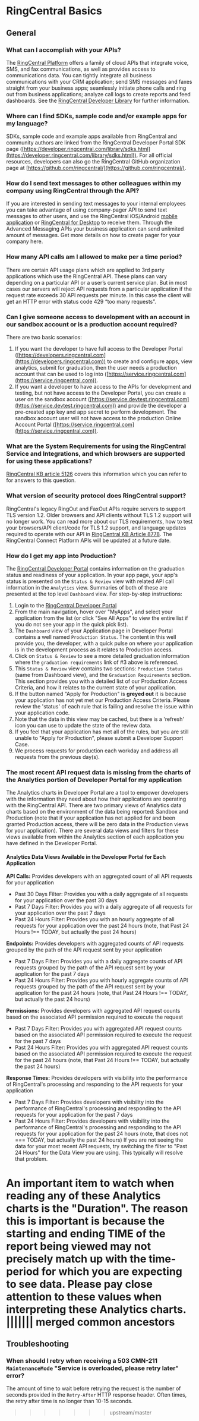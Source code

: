 # RingCentral Basics

## General

### What can I accomplish with your APIs?

The [RingCentral Platform](https://developers.ringcentral.com) offers a family of cloud APIs that integrate voice, SMS, and fax communications, as well as provides access to communications data. You can tightly integrate all business communications with your CRM application; send SMS messages and faxes straight from your business apps; seamlessly initiate phone calls and ring out from business applications; analyze call logs to create reports and feed dashboards. See the [RingCentral Developer Library](https://developer.ringcentral.com/api-and-docs.html) for further information.

### Where can I find SDKs, sample code and/or example apps for my language?

SDKs, sample code and example apps available from RingCentral and community authors are linked from the RingCentral Developer Portal SDK page ([https://developer.ringcentral.com/library/sdks.html](https://developer.ringcentral.com/library/sdks.html)). For all official resources, developers can also go the RingCentral GitHub organization page at [https://github.com/ringcentral/](https://github.com/ringcentral/).

### How do I send text messages to other colleagues within my company using RingCentral through the API?

If you are interested in sending text messages to your internal employees you can take advantage of using company-pager API to send text messages to other users, and use the RingCentral iOS/Android [mobile application](http://www.ringcentral.com/office/features/rcmobile/overview.html) or [RingCentral for Desktop](http://www.ringcentral.com/office/features/desktop-apps/overview.html) to receive them. Through the Advanced Messaging APIs your business application can send unlimited amount of messages. Get more details on how to create pager for your company here.

### How many API calls am I allowed to make per a time period?

There are certain API usage plans which are applied to 3rd party applications which use the RingCentral API. These plans can vary depending on a particular API or a user’s current service plan. But in most cases our servers will reject API requests from a particular application if the request rate exceeds 30 API requests per minute. In this case the client will get an HTTP error with status code 429 “too many requests”.

### Can I give someone access to development with an account in our sandbox account or is a production account required?

There are two basic scenarios:

1. If you want the developer to have full access to the Developer Portal ([https://developers.ringcentral.com](https://developers.ringcentral.com)) to create and configure apps, view analytics, submit for graduation, then the user needs a production account that can be used to log into ([https://service.ringcentral.com](https://service.ringcentral.com)).
2. If you want a developer to have access to the APIs for development and testing, but not have access to the Developer Portal, you can create a user on the sandbox account ([https://service.devtest.ringcentral.com](https://service.devtest.ringcentral.com)) and provide the developer a pre-created app key and app secret to perform development. The sandbox account user will not have access to the production Online Account Portal ([https://service.ringcentral.com](https://service.ringcentral.com)).

### What are the System Requirements for using the RingCentral Service and Integrations, and which browsers are supported for using these applications?

[RingCentral KB article 5126](http://success.ringcentral.com/articles/en_US/RC_Knowledge_Article/5126) covers this information which you can refer to for answers to this question.

### What version of security protocol does RingCentral support?

RingCentral's legacy RingOut and FaxOut APIs require servers to support TLS version 1.2. Older browsers and API clients without TLS 1.2 support will no longer work. You can read more about our TLS requirements, how to test your browsers/API client/code for TLS 1.2 support, and language updates required to operate with our API in [RingCentral KB Article 8778](http://success.ringcentral.com/articles/RC_Knowledge_Article/8778). The RingCentral Connect Platform APIs will be updated at a future date.

### How do I get my app into Production?

The [RingCentral Developer Portal](https://developers.ringcentral.com) contains information on the graduation status and readiness of your application. In your app page, your app's status is presented on the `Status & Review` view with related API call information in the `Analytics` view. Summaries of both of these are presented at the top level `Dashboard` view. For step-by-step instructions:

1. Login to the [RingCentral Developer Portal](https://developer.ringcentral.com)
2. From the main navigation, hover over "MyApps", and select your application from the list (or click "See All Apps" to view the entire list if you do not see your app in the quick pick list).
3. The `Dashboard` view of your Application page in Developer Portal contains a well named `Production Status`. The content in this well provide you, the developer, with a quick pulse on where your application is in the development process as it relates to Production access.
4. Click on `Status & Review` to see a more detailed graduation information where the `graduation requirements` link of #3 above is referenced.
5. This `Status & Review` view contains two sections: `Production Status` (same from Dashboard view), and the `Graduation Requirements` section. This section provides you with a detailed list of our Production Access Criteria, and how it relates to the current state of your application.
6. If the button named "Apply for Production" is __greyed out__ it is because your application has not yet met our Production Access Criteria. Please review the 'status' of each rule that is failing and resolve the issue within your application code.
7. Note that the data in this view may be cached, but there is a 'refresh' icon you can use to update the state of the review data.
8. If you feel that your application has met all of the rules, but you are still unable to "Apply for Production", please submit a Developer Support Case.
9. We process requests for production each workday and address all requests from the previous day(s).

### The most recent API request data is missing from the charts of the Analytics portion of Developer Portal for my application

The Analytics charts in Developer Portal are a tool to empower developers with the information they need about how their applications are operating with the RingCentral API. There are two primary views of Analytics data charts  based on the environment of the data being reported: Sandbox and Production (note that if your application has not applied for and been granted Production access, there will be zero data in the Production views for your application). There are several data views and filters for these views available from within the Analytics section of each application you have defined in the Developer Portal.

#### Analytics Data Views Available in the Developer Portal for Each Application
**API Calls:** Provides developers with an aggregated count of all API requests for your application

- Past 30 Days Filter: Provides you with a daily aggregate of all requests for your application over the past 30 days
- Past 7 Days Filter: Provides you with a daily aggregate of all requests for your application over the past 7 days
- Past 24 Hours Filter: Provides you with an hourly aggregate of all requests for your application over the past 24 hours
(note, that Past 24 Hours !== TODAY, but actually the past 24 hours)

**Endpoints:** Provides developers with aggregated counts of API requests grouped by the path of the API request sent by your application

- Past 7 Days Filter: Provides you with a daily aggregate counts of API requests grouped by the path of the API request sent by your application for the past 7 days
- Past 24 Hours Filter: Provides you with hourly aggregate counts of API requests grouped by the path of the API request sent by your application for the past  24 hours
(note, that Past 24 Hours !== TODAY, but actually the past 24 hours)

**Permissions:** Provides developers with aggregated API request counts based on the associated API permission required to execute the request

- Past 7 Days Filter: Provides you with aggregated API request counts based on the associated API permission required to execute the request for the past 7 days
- Past 24 Hours Filter: Provides you with aggregated API request counts based on the associated API permission required to execute the request for the past  24 hours
(note, that Past 24 Hours !== TODAY, but actually the past 24 hours)

**Response Times:** Provides developers with visibility into the performance of RingCentral's processing and responding to the API requests for your application

- Past 7 Days Filter: Provides developers with visibility into the performance of RingCentral's processing and responding to the API requests for your application for the past 7 days
- Past 24 Hours Filter: Provides developers with visibility into the performance of RingCentral's processing and responding to the API requests for your application for the past  24 hours
(note, that does not === TODAY, but actually the past 24 hours)
If you are not seeing the data for your most recent API requests, try switching the filter to "Past 24 Hours" for the Data View you are using. This typically will resolve that problem.

**An important item to watch when reading any of these Analytics charts is the "Duration".** The reason this is important is because the starting and ending TIME of the report being viewed may not precisely match up with the time-period for which you are expecting to see data. Please pay close attention to these values when interpreting these Analytics charts.
||||||| merged common ancestors
=======

## Troubleshooting

### When should I retry when receiving a 503 CMN-211 `MaintenanceMode` "Service is overloaded, please retry later" error?

The amount of time to wait before retrying the request is the number of seconds provided in the `Retry-After` HTTP response header. Often times, the retry after time is no longer than 10-15 seconds.
>>>>>>> upstream/master
